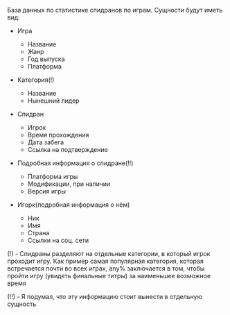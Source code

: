 База данных по статистике спидранов по играм. Сущности будут иметь вид:

- Игра
    - Название
    - Жанр
    - Год выпуска
    - Платформа

- Категория(!)
    - Название
    - Нынешний лидер

- Спидран
    - Игрок
    - Время прохождения
    - Дата забега
    - Ссылка на подтверждение

- Подробная информация о спидране(!!)
    - Платформа игры
    - Модификации, при наличии
    - Версия игры

- Игорк(подробная информация о нём)
    - Ник
    - Имя
    - Страна
    - Ссылки на соц. сети

(!) - Спидраны разделяют на отдельные категории, в который игрок проходит игру. Как пример самая популярная категория, которая встречается почти во всех играх, any% заключается в том, чтобы пройти игру (увидеть финальные титры) за наименьшее возможное время

(!!) - Я подумал, что эту информацию стоит вынести в отдельную сущность

